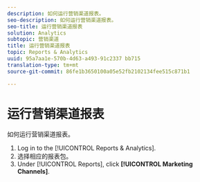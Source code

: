 ```yaml
---
description: 如何运行营销渠道报表。
seo-description: 如何运行营销渠道报表。
seo-title: 运行营销渠道报表
solution: Analytics
subtopic: 营销渠道
title: 运行营销渠道报表
topic: Reports & Analytics
uuid: 95a7aa1e-570b-4d63-a493-91c2337 bb715
translation-type: tm+mt
source-git-commit: 86fe1b3650100a05e52fb2102134fee515c871b1

---
```



# 运行营销渠道报表

如何运行营销渠道报表。

1. Log in to the [!UICONTROL Reports &amp; Analytics].
1. 选择相应的报表包。
1. Under [!UICONTROL Reports], click **[!UICONTROL Marketing Channels]**.
